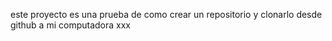 este proyecto es una prueba de como crear un repositorio y clonarlo desde github a mi computadora xxx
